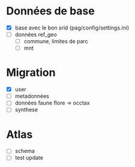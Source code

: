 # Données de base

- [x] base avec le bon srid (pag/config/settings.ini)
- [ ] données ref_geo
  - [ ] commune, limites de parc
  - [ ] mnt

# Migration 

- [x] user
- [ ] metadonnées
- [ ] données faune flore -> occtax
- [ ] synthese 

# Atlas

- [ ] schema
- [ ] test update